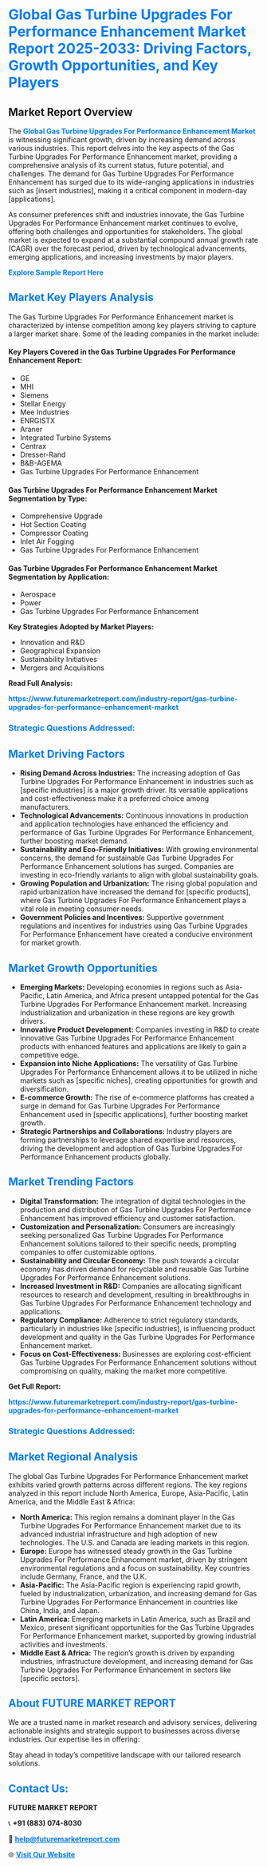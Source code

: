 <h1 style="color: #007BFF;">Global Gas Turbine Upgrades For Performance Enhancement Market Report 2025-2033: Driving Factors, Growth Opportunities, and Key Players</h1>

<section id="overview">
<h2>Market Report Overview</h2>
<p>The <a href="https://www.futuremarketreport.com/industry-report/gas-turbine-upgrades-for-performance-enhancement-market" style="color: #007BFF; text-decoration: none;"><strong>Global Gas Turbine Upgrades For Performance Enhancement Market</strong></a> is witnessing significant growth, driven by increasing demand across various industries. This report delves into the key aspects of the Gas Turbine Upgrades For Performance Enhancement market, providing a comprehensive analysis of its current status, future potential, and challenges. The demand for Gas Turbine Upgrades For Performance Enhancement has surged due to its wide-ranging applications in industries such as [insert industries], making it a critical component in modern-day [applications].</p>
<p>As consumer preferences shift and industries innovate, the Gas Turbine Upgrades For Performance Enhancement market continues to evolve, offering both challenges and opportunities for stakeholders. The global market is expected to expand at a substantial compound annual growth rate (CAGR) over the forecast period, driven by technological advancements, emerging applications, and increasing investments by major players.</p>
</section>

<section id="overview">
<p><a href="https://www.futuremarketreport.com/request-sample/reportId=99925" style="color: #007BFF; text-decoration: none;"><strong>Explore Sample Report Here</strong></a></p>
</section>

<section id="key-players">
<h2 style="color: #007BFF;">Market Key Players Analysis</h2>
<p>The Gas Turbine Upgrades For Performance Enhancement market is characterized by intense competition among key players striving to capture a larger market share. Some of the leading companies in the market include:</p>
<h4>Key Players Covered in the Gas Turbine Upgrades For Performance Enhancement Report:</h4>
<ul><li>GE</li><li>MHI</li><li>Siemens</li><li>Stellar Energy</li><li>Mee Industries</li><li>ENRGISTX</li><li>Araner</li><li>Integrated Turbine Systems</li><li>Centrax</li><li>Dresser-Rand</li><li>B&amp;B-AGEMA</li><li>Gas Turbine Upgrades For Performance Enhancement</li></ul>
<h4>Gas Turbine Upgrades For Performance Enhancement Market Segmentation by Type:</h4>
<ul><li>Comprehensive Upgrade</li><li>Hot Section Coating</li><li>Compressor Coating</li><li>Inlet Air Fogging</li><li>Gas Turbine Upgrades For Performance Enhancement</li></ul>

<h4>Gas Turbine Upgrades For Performance Enhancement Market Segmentation by Application:</h4>
<ul><li>Aerospace</li><li>Power</li><li>Gas Turbine Upgrades For Performance Enhancement</li></ul>
<p><strong>Key Strategies Adopted by Market Players:</strong></p>
<ul>
<li>Innovation and R&D</li>
<li>Geographical Expansion</li>
<li>Sustainability Initiatives</li>
<li>Mergers and Acquisitions</li>
</ul>
</section>

<section>
<p><strong>Read Full Analysis: </strong></p><a href="https://www.futuremarketreport.com/industry-report/gas-turbine-upgrades-for-performance-enhancement-market" style="color: #007BFF; text-decoration: none;"><strong>https://www.futuremarketreport.com/industry-report/gas-turbine-upgrades-for-performance-enhancement-market</strong></a>
<h3 style="color: #007BFF;">Strategic Questions Addressed:</h3>
</section>

<section id="driving-factors">
<h2 style="color: #007BFF;">Market Driving Factors</h2>
<ul>
<li><strong>Rising Demand Across Industries:</strong> The increasing adoption of Gas Turbine Upgrades For Performance Enhancement in industries such as [specific industries] is a major growth driver. Its versatile applications and cost-effectiveness make it a preferred choice among manufacturers.</li>
<li><strong>Technological Advancements:</strong> Continuous innovations in production and application technologies have enhanced the efficiency and performance of Gas Turbine Upgrades For Performance Enhancement, further boosting market demand.</li>
<li><strong>Sustainability and Eco-Friendly Initiatives:</strong> With growing environmental concerns, the demand for sustainable Gas Turbine Upgrades For Performance Enhancement solutions has surged. Companies are investing in eco-friendly variants to align with global sustainability goals.</li>
<li><strong>Growing Population and Urbanization:</strong> The rising global population and rapid urbanization have increased the demand for [specific products], where Gas Turbine Upgrades For Performance Enhancement plays a vital role in meeting consumer needs.</li>
<li><strong>Government Policies and Incentives:</strong> Supportive government regulations and incentives for industries using Gas Turbine Upgrades For Performance Enhancement have created a conducive environment for market growth.</li>
</ul>
</section>

<section id="growth-opportunities">
<h2 style="color: #007BFF;">Market Growth Opportunities</h2>
<ul>
<li><strong>Emerging Markets:</strong> Developing economies in regions such as Asia-Pacific, Latin America, and Africa present untapped potential for the Gas Turbine Upgrades For Performance Enhancement market. Increasing industrialization and urbanization in these regions are key growth drivers.</li>
<li><strong>Innovative Product Development:</strong> Companies investing in R&D to create innovative Gas Turbine Upgrades For Performance Enhancement products with enhanced features and applications are likely to gain a competitive edge.</li>
<li><strong>Expansion into Niche Applications:</strong> The versatility of Gas Turbine Upgrades For Performance Enhancement allows it to be utilized in niche markets such as [specific niches], creating opportunities for growth and diversification.</li>
<li><strong>E-commerce Growth:</strong> The rise of e-commerce platforms has created a surge in demand for Gas Turbine Upgrades For Performance Enhancement used in [specific applications], further boosting market growth.</li>
<li><strong>Strategic Partnerships and Collaborations:</strong> Industry players are forming partnerships to leverage shared expertise and resources, driving the development and adoption of Gas Turbine Upgrades For Performance Enhancement products globally.</li>
</ul>
</section>

<section id="trending-factors">
<h2 style="color: #007BFF;">Market Trending Factors</h2>
<ul>
<li><strong>Digital Transformation:</strong> The integration of digital technologies in the production and distribution of Gas Turbine Upgrades For Performance Enhancement has improved efficiency and customer satisfaction.</li>
<li><strong>Customization and Personalization:</strong> Consumers are increasingly seeking personalized Gas Turbine Upgrades For Performance Enhancement solutions tailored to their specific needs, prompting companies to offer customizable options.</li>
<li><strong>Sustainability and Circular Economy:</strong> The push towards a circular economy has driven demand for recyclable and reusable Gas Turbine Upgrades For Performance Enhancement solutions.</li>
<li><strong>Increased Investment in R&D:</strong> Companies are allocating significant resources to research and development, resulting in breakthroughs in Gas Turbine Upgrades For Performance Enhancement technology and applications.</li>
<li><strong>Regulatory Compliance:</strong> Adherence to strict regulatory standards, particularly in industries like [specific industries], is influencing product development and quality in the Gas Turbine Upgrades For Performance Enhancement market.</li>
<li><strong>Focus on Cost-Effectiveness:</strong> Businesses are exploring cost-efficient Gas Turbine Upgrades For Performance Enhancement solutions without compromising on quality, making the market more competitive.</li>
</ul>
</section>

<section>
<p><strong>Get Full Report: </strong></p><a href="https://www.futuremarketreport.com/industry-report/gas-turbine-upgrades-for-performance-enhancement-market" style="color: #007BFF; text-decoration: none;"><strong>https://www.futuremarketreport.com/industry-report/gas-turbine-upgrades-for-performance-enhancement-market</strong></a>
<h3 style="color: #007BFF;">Strategic Questions Addressed:</h3>
</section>


<section id="regional-analysis">
<h2 style="color: #007BFF;">Market Regional Analysis</h2>
<p>The global Gas Turbine Upgrades For Performance Enhancement market exhibits varied growth patterns across different regions. The key regions analyzed in this report include North America, Europe, Asia-Pacific, Latin America, and the Middle East & Africa:</p>
<ul>
<li><strong>North America:</strong> This region remains a dominant player in the Gas Turbine Upgrades For Performance Enhancement market due to its advanced industrial infrastructure and high adoption of new technologies. The U.S. and Canada are leading markets in this region.</li>
<li><strong>Europe:</strong> Europe has witnessed steady growth in the Gas Turbine Upgrades For Performance Enhancement market, driven by stringent environmental regulations and a focus on sustainability. Key countries include Germany, France, and the U.K.</li>
<li><strong>Asia-Pacific:</strong> The Asia-Pacific region is experiencing rapid growth, fueled by industrialization, urbanization, and increasing demand for Gas Turbine Upgrades For Performance Enhancement in countries like China, India, and Japan.</li>
<li><strong>Latin America:</strong> Emerging markets in Latin America, such as Brazil and Mexico, present significant opportunities for the Gas Turbine Upgrades For Performance Enhancement market, supported by growing industrial activities and investments.</li>
<li><strong>Middle East & Africa:</strong> The region’s growth is driven by expanding industries, infrastructure development, and increasing demand for Gas Turbine Upgrades For Performance Enhancement in sectors like [specific sectors].</li>
</ul>
</section>

<footer>
<h2 style="color: #007BFF;">About FUTURE MARKET REPORT</h2>
<p>We are a trusted name in market research and advisory services, delivering actionable insights and strategic support to businesses across diverse industries. Our expertise lies in offering:</p>

<p>Stay ahead in today’s competitive landscape with our tailored research solutions.</p>

<h2 style="color: #007BFF;">Contact Us:</h2>
<p><strong>FUTURE MARKET REPORT</strong></p>
<p>📞 <strong>+91 (883) 074-8030</strong></p>
<p>📧 <strong><a href="mailto:help@futuremarketreport.com" style="color: #007BFF;">help@futuremarketreport.com</a></strong></p>
<p>🌐 <strong><a href="https://www.futuremarketreport.com/" style="color: #007BFF;">Visit Our Website</a></strong></p>
</footer>